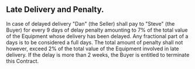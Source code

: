 ## Late Delivery and Penalty.

In case of delayed delivery
"Dan" (the Seller) shall pay to "Steve" (the Buyer) for every 9 days
of delay penalty amounting to 7% of the total value of the Equipment
whose delivery has been delayed. Any fractional part of a days is to be
considered a full days. The total amount of penalty shall not however,
exceed 2% of the total value of the Equipment involved in late delivery.
If the delay is more than 2 weeks, the Buyer is entitled to terminate this Contract.